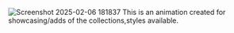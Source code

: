 ![Screenshot 2025-02-06 181837](https://github.com/user-attachments/assets/3ec740dc-9dda-4cdc-a4c8-4602efec42b9)
This is an animation created for showcasing/adds of the collections,styles available.

